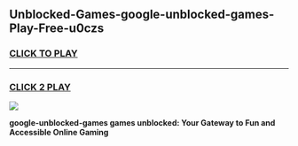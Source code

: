 
## Unblocked-Games-google-unblocked-games-Play-Free-u0czs
<h3>
<a href="https://premium76.site?title=google-unblocked-games&ref=15A">CLICK TO PLAY</a></h3>
<hr>

<h3>
<a href="https://premium76.site?title=google-unblocked-games&ref=15A">CLICK 2 PLAY</a>
  
</h3>

<a href="https://premium76.site?title=google-unblocked-games&ref=15A"><img src="https://clearcache.store/games.png"></a>


**google-unblocked-games games unblocked: Your Gateway to Fun and Accessible Online Gaming**
